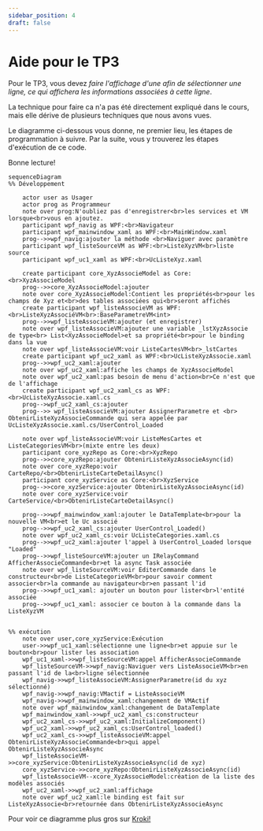 ```yaml
---
sidebar_position: 4
draft: false
---
```



# Aide pour le TP3

Pour le TP3, vous devez *faire l'affichage d'une afin de sélectionner une ligne, ce qui affichera les informations associées à cette ligne*.


La technique pour faire ca n'a pas été directement expliqué dans le cours, mais elle dérive de plusieurs techniques que nous avons vues. 

Le diagramme ci-dessous vous donne, ne premier lieu, les étapes de programmation à suivre. Par la suite, vous y trouverez les étapes d'exécution de ce code. 

Bonne lecture!

```mermaid
sequenceDiagram
%% Développement

    actor user as Usager
    actor prog as Programmeur
    note over prog:N'oubliez pas d'enregistrer<br>les services et VM lorsque<br>vous en ajoutez.  
    participant wpf_navig as WPF:<br>Navigateur
    participant wpf_mainwindow_xaml as WPF:<br>MainWindow.xaml
    prog-->>wpf_navig:ajouter la méthode <br>Naviguer avec paramètre
    participant wpf_listeSourceVM as WPF:<br>ListeXyzVM<br>liste source
    participant wpf_uc1_xaml as WPF:<br>UcListeXyz.xaml

    create participant core_XyzAssocieModel as Core:<br>XyzAssocieModel
    prog-->>core_XyzAssocieModel:ajouter 
    note over core_XyzAssocieModel:Contient les propriétés<br>pour les champs de Xyz et<br>des tables associées qui<br>seront affichés
    create participant wpf_listeAssocieVM as WPF:<br>ListeXyzAssociéVM<br>:BaseParametreVM<int>
    prog-->>wpf_listeAssocieVM:ajouter (et enregistrer)
    note over wpf_listeAssocieVM:ajouter une variable _lstXyzAssocie de type<br> List<XyzAssocieModel>et sa propriété<br>pour le binding dans la vue
    note over wpf_listeAssocieVM:voir ListeCartesVM<br>_lstCartes
    create participant wpf_uc2_xaml as WPF:<br>UcListeXyzAssocie.xaml
    prog-->>wpf_uc2_xaml:ajouter
    note over wpf_uc2_xaml:affiche les champs de XyzAssocieModel
    note over wpf_uc2_xaml:pas besoin de menu d'action<br>Ce n'est que de l'affichage
    create participant wpf_uc2_xaml_cs as WPF:<br>UcListeXyzAssocie.xaml.cs
    prog-->wpf_uc2_xaml_cs:ajouter
    prog-->> wpf_listeAssocieVM:ajouter AssignerParametre et <br> ObtenirListeXyzAssocieCommande qui sera appelée par UcListeXyzAssocie.xaml.cs/UserControl_Loaded
    
    note over wpf_listeAssocieVM:voir ListeMesCartes et ListeCategoriesVM<br>(mixte entre les deux)
    participant core_xyzRepo as Core:<br>XyzRepo
    prog-->>core_xyzRepo:ajouter ObtenirListeXyzAssocieAsync(id)
    note over core_xyzRepo:voir CarteRepo/<br>ObtenirListeCarteDetailAsync()
    participant core_xyzService as Core:<br>XyzService
    prog-->>core_xyzService:ajouter ObtenirListeXyzAssocieAsync(id)
    note over core_xyzService:voir CarteService/<br>ObtenirListeCarteDetailAsync()

    prog-->>wpf_mainwindow_xaml:ajouter le DataTemplate<br>pour la nouvelle VM<br>et le Uc associé
    prog-->>wpf_uc2_xaml_cs:ajouter UserControl_Loaded()
    note over wpf_uc2_xaml_cs:voir UcListeCategories.xaml.cs
    prog-->>wpf_uc2_xaml:ajouter l'appel à UserControl_Loaded lorsque "Loaded"
    prog-->>wpf_listeSourceVM:ajouter un IRelayCommand AfficherAssocieCommande<br>et la async Task associée
    note over wpf_listeSourceVM:voir EditerCommande dans le constructeur<br>de ListeCategorieVM<br>pour savoir comment associer<br>la commande au navigateur<br>en passant l'id 
    prog-->>wpf_uc1_xaml: ajouter un bouton pour lister<br>l'entité associée
    prog-->>wpf_uc1_xaml: associer ce bouton à la commande dans la ListeXyzVM 
    
    
%% exécution
    note over user,core_xyzService:Exécution
    user->>wpf_uc1_xaml:sélectionne une ligne<br>et appuie sur le bouton<br>pour lister les association
    wpf_uc1_xaml->>wpf_listeSourceVM:appel AfficherAssocieCommande
    wpf_listeSourceVM->>wpf_navig:Naviguer vers ListeAssocieVM<br>en passant l'id de la<br>ligne sélectionnée
    wpf_navig->>wpf_listeAssocieVM:AssignerParametre(id du xyz sélectionné)
    wpf_navig->>wpf_navig:VMactif = ListeAssocieVM
    wpf_navig->>wpf_mainwindow_xaml:changement de VMActif
    note over wpf_mainwindow_xaml:changement de DataTemplate 
    wpf_mainwindow_xaml->>wpf_uc2_xaml_cs:constructeur
    wpf_uc2_xaml_cs->>wpf_uc2_xaml:InitializeComponent()
    wpf_uc2_xaml->>wpf_uc2_xaml_cs:UserControl_loaded()
    wpf_uc2_xaml_cs->>wpf_listeAssocieVM:appel ObtenirListeXyzAssocieCommande<br>qui appel ObtenirListeXyzAssocieAsync
    wpf_listeAssocieVM->>core_xyzService:ObtenirListeXyzAssocieAsync(id de xyz)
    core_xyzService->>core_xyzRepo:ObtenirListeXyzAssocieAsync(id)
    wpf_listeAssocieVM--xcore_XyzAssocieModel:création de la liste des modèles associés
    wpf_uc2_xaml->>wpf_uc2_xaml:affichage
    note over wpf_uc2_xaml:le binding est fait sur ListeXyzAssocie<br>retournée dans ObtenirListeXyzAssocieAsync

```

Pour voir ce diagramme plus gros sur [Kroki!](https://kroki.io/mermaid/svg/eNqlV9tuGzcQffdXDAIEloDaQfsopAIcOwUCRKmRxE7eBGp3LLPdJTckV5b9NX2MvkM_1hlyb6Io2UX9Yonk3M6cucjijxpVhldSLI0oT16_hqvtZoWFriosUbmTE6A_kTltoLZoQFi4sWKJZnBRGb3ki2v6T1pKrMOt0g5BrzC8mHw61fWikPgEFT3OT1EZXErrDJq3CzMt0AJZWMmMPqCD2xkU2lhykG9XuqZTBeIvXTt8OgfwJiphnMxkJZSDh-pursRKel--Xf8xYblPfCBc61L8vhRSPUiV64f5WpTFUHJGV9_81TlfBXGK4-xsOu1MTYI_BgoB5Xbj7nWO0NmtGbAVZmxWlNufFGrSi4JQwC-6NhlS1AMfPvLF98en25lHiL-B9e-Seurs170wbrJWSQjDC2YGCZMd-UwbnNOrC2t1JnFGgXg9l3TuFUV3O3ikhDtoIi4k315q5STxDZgFpLUyktDcbixbrihif5Hdi7Ii6iCQPHGEL3M6d2LB18Jr3G7o449a8iXxiRSDuLuT2T1pOxR8l4TGqXQWLhr9IRuTd8LiNScWKa90JpWb7rFkV2uHyYgIPuD_OMLoiGStEFbCSA4Z5oV1PZQMjHusfL0AO_02gnlKVq0Y4juAFxZEdqmWkAtlmc-rGp93a6Wl8bbwkvBEG7Bhv8L3Y4jX2W9H6NrYSBdfK9rCknC0f-Kzj_sM2qPzAQXcrhZotVQsSG2xpu5FrU9qxS5fIqhTtI5I51NQnAaL1CVfEv08s88DcJ7ZIQaR_A4KLUzHSEQncqnQdPTlhutp8-fCoZIm8uFSl6VQFBvVFTdpAYIGREGlxmHBQZ_f3NBjrm2ji_lHLXLMvY__hVcztIFK7GPDNIdLbWTLtlEp16SK2ocJWc6xXo_3OqRvPOvHp89Y6biz8dl-R2sed7ClwbmwjyobyXycanStCh-Pj4O_vmGzQ23-5gqdkEVQd9j9L2FGxhE0x8kgmrv_GUerpQ-lOXlJNHsVHE3efpAiXAknvmJZFZTnvkEJcqmm1YQehLQjTwviXtf3D3aJQYnAPiNH4yPFz6I-4IbjPfdSdZnsTdwQuFpg-0_CervkwKvw_VV6hLTbwWAOwIfPWIjHpjbhIrQ5E5VsixSVLKcCvgr7dz8pDxViZ87H_j6Xjv1umkAYEEjEUDS96oy3qzCKo_oMefLps8JrykgHj_ngQLP4CX_sVYsaVLexedcVb4uWC6A4lTkk0A47zwQGyCzokyZJTxx2KRiildNJmnpR_AfUNS4C1VqjjxI4dLYdlP2WBn13410a19tNVvOciHDmVfqXuK7e777mN7FTdrsp0A8e2gJ4Eyi4jTcpJpLVtATYZpp7l_vy8ShAvyaJztDQQppynr0H-NWp2JHZ2ZG7XZhCtwGtrtGncswzVISFl6KDQdBtxjrd6S1rb7yNWGsNBPautnFSW_D6dsYj_g5-jzxOisTdjKa_WvpfUBzN7eyCVSWK7bjcsBFCZzeSSfS6YWEOUtw9iBvVByWdFIV84qxWWpH50XhPMGFo2M6KYTNNG4y3Ec-r4xsH04CXjmNv_YzZ5WFnJDEFj08_xp0ehzAi0XgveMkcTbh0tk7-BsrMduOrMhRAKFng3zelzrc_h79w7HPJmeyuoAcW28HSz_vrnZDOt48oIM6BQUelzQUY2t6xTPwLEAjsKA)